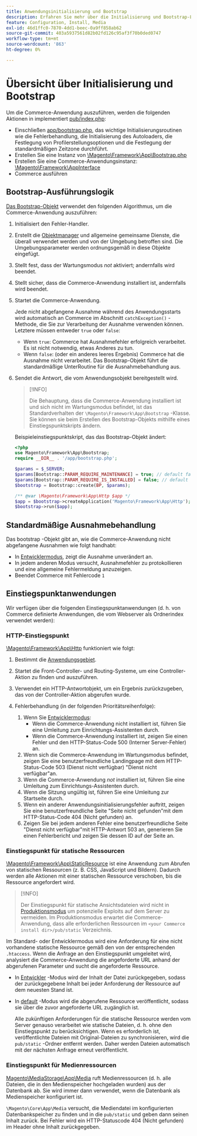 ```yaml
---
title: Anwendungsinitialisierung und Bootstrap
description: Erfahren Sie mehr über die Initialisierung und Bootstrap-Logik für die Commerce-Anwendung.
feature: Configuration, Install, Media
exl-id: 46d1ffc0-7870-4dd1-beec-0a9ff858ab62
source-git-commit: 403a5937561d82b02fd126c95af3f70b0ded0747
workflow-type: tm+mt
source-wordcount: '863'
ht-degree: 0%

---
```


# Übersicht über Initialisierung und Bootstrap

Um die Commerce-Anwendung auszuführen, werden die folgenden Aktionen in implementiert [pub/index.php][index]:

- Einschließen [app/bootstrap.php][bootinitial], das wichtige Initialisierungsroutinen wie die Fehlerbehandlung, die Initialisierung des Autoloaders, die Festlegung von Profilerstellungsoptionen und die Festlegung der standardmäßigen Zeitzone durchführt.
- Erstellen Sie eine Instanz von [\Magento\Framework\App\Bootstrap.php][bootstrap] <!-- It requires initialization parameters to be specified in constructor. Normally, the $_SERVER super-global variable is supposed to be passed there. -->
- Erstellen Sie eine Commerce-Anwendungsinstanz: [\Magento\Framework\AppInterface][app-face]
- Commerce ausführen

## Bootstrap-Ausführungslogik

[Das Bootstrap-Objekt][bootinitial] verwendet den folgenden Algorithmus, um die Commerce-Anwendung auszuführen:

1. Initialisiert den Fehler-Handler.
1. Erstellt die [Objektmanager][object] und allgemeine gemeinsame Dienste, die überall verwendet werden und von der Umgebung betroffen sind. Die Umgebungsparameter werden ordnungsgemäß in diese Objekte eingefügt.
1. Stellt fest, dass der Wartungsmodus _not_ aktiviert; andernfalls wird beendet.
1. Stellt sicher, dass die Commerce-Anwendung installiert ist, andernfalls wird beendet.
1. Startet die Commerce-Anwendung.

   Jede nicht abgefangene Ausnahme während des Anwendungsstarts wird automatisch an Commerce im Abschnitt `catchException()` -Methode, die Sie zur Verarbeitung der Ausnahme verwenden können. Letztere müssen entweder `true` oder `false`:

   - Wenn `true`: Commerce hat Ausnahmefehler erfolgreich verarbeitet. Es ist nicht notwendig, etwas Anderes zu tun.
   - Wenn `false`: (oder ein anderes leeres Ergebnis) Commerce hat die Ausnahme nicht verarbeitet. Das Bootstrap-Objekt führt die standardmäßige UnterRoutine für die Ausnahmebehandlung aus.

1. Sendet die Antwort, die vom Anwendungsobjekt bereitgestellt wird.

   >[!INFO]
   >
   >Die Behauptung, dass die Commerce-Anwendung installiert ist und sich nicht im Wartungsmodus befindet, ist das Standardverhalten der `\Magento\Framework\App\Bootstrap` -Klasse. Sie können sie beim Erstellen des Bootstrap-Objekts mithilfe eines Einstiegspunktskripts ändern.

   Beispieleinstiegspunktskript, das das Bootstrap-Objekt ändert:

   ```php
   <?php
   use Magento\Framework\App\Bootstrap;
   require __DIR__ . '/app/bootstrap.php';
   
   $params = $_SERVER;
   $params[Bootstrap::PARAM_REQUIRE_MAINTENANCE] = true; // default false
   $params[Bootstrap::PARAM_REQUIRE_IS_INSTALLED] = false; // default true
   $bootstrap = Bootstrap::create(BP, $params);
   
   /** @var \Magento\Framework\App\Http $app */
   $app = $bootstrap->createApplication('Magento\Framework\App\Http');
   $bootstrap->run($app);
   ```

## Standardmäßige Ausnahmebehandlung

Das bootstrap -Objekt gibt an, wie die Commerce-Anwendung nicht abgefangene Ausnahmen wie folgt handhabt:

- In [Entwicklermodus](../bootstrap/application-modes.md#developer-mode), zeigt die Ausnahme unverändert an.
- In jedem anderen Modus versucht, Ausnahmefehler zu protokollieren und eine allgemeine Fehlermeldung anzuzeigen.
- Beendet Commerce mit Fehlercode `1`

## Einstiegspunktanwendungen

Wir verfügen über die folgenden Einstiegspunktanwendungen (d. h. von Commerce definierte Anwendungen, die vom Webserver als Ordnerindex verwendet werden):

### HTTP-Einstiegspunkt

[\Magento\Framework\App\Http][http] funktioniert wie folgt:

1. Bestimmt die [Anwendungsgebiet](https://developer.adobe.com/commerce/php/architecture/modules/areas/).
1. Startet die Front-Controller- und Routing-Systeme, um eine Controller-Aktion zu finden und auszuführen.
1. Verwendet ein HTTP-Antwortobjekt, um ein Ergebnis zurückzugeben, das von der Controller-Aktion abgerufen wurde.
1. Fehlerbehandlung (in der folgenden Prioritätsreihenfolge):

   1. Wenn Sie [Entwicklermodus](../bootstrap/application-modes.md#developer-mode):
      - Wenn die Commerce-Anwendung nicht installiert ist, führen Sie eine Umleitung zum Einrichtungs-Assistenten durch.
      - Wenn die Commerce-Anwendung installiert ist, zeigen Sie einen Fehler und den HTTP-Status-Code 500 (Interner Server-Fehler) an.
   1. Wenn sich die Commerce-Anwendung im Wartungsmodus befindet, zeigen Sie eine benutzerfreundliche Landingpage mit dem HTTP-Status-Code 503 (Dienst nicht verfügbar) &quot;Dienst nicht verfügbar&quot;an.
   1. Wenn die Commerce-Anwendung _not_ installiert ist, führen Sie eine Umleitung zum Einrichtungs-Assistenten durch.
   1. Wenn die Sitzung ungültig ist, führen Sie eine Umleitung zur Startseite durch.
   1. Wenn ein anderer Anwendungsinitialisierungsfehler auftritt, zeigen Sie eine benutzerfreundliche Seite &quot;Seite nicht gefunden&quot;mit dem HTTP-Status-Code 404 (Nicht gefunden) an.
   1. Zeigen Sie bei jedem anderen Fehler eine benutzerfreundliche Seite &quot;Dienst nicht verfügbar&quot;mit HTTP-Antwort 503 an, generieren Sie einen Fehlerbericht und zeigen Sie dessen ID auf der Seite an.

### Einstiegspunkt für statische Ressourcen

[\Magento\Framework\App\StaticResource][static-resource] ist eine Anwendung zum Abrufen von statischen Ressourcen (z. B. CSS, JavaScript und Bildern). Dadurch werden alle Aktionen mit einer statischen Ressource verschoben, bis die Ressource angefordert wird.

>[!INFO]
>
>Der Einstiegspunkt für statische Ansichtsdateien wird nicht in [Produktionsmodus](application-modes.md#production-mode) um potenzielle Exploits auf dem Server zu vermeiden. Im Produktionsmodus erwartet die Commerce-Anwendung, dass alle erforderlichen Ressourcen im `<your Commerce install dir>/pub/static` Verzeichnis.

Im Standard- oder Entwicklermodus wird eine Anforderung für eine nicht vorhandene statische Ressource gemäß den von der entsprechenden `.htaccess`.
Wenn die Anfrage an den Einstiegspunkt umgeleitet wird, analysiert die Commerce-Anwendung die angeforderte URL anhand der abgerufenen Parameter und sucht die angeforderte Ressource.

- In [Entwickler](application-modes.md#developer-mode) -Modus wird der Inhalt der Datei zurückgegeben, sodass der zurückgegebene Inhalt bei jeder Anforderung der Ressource auf dem neuesten Stand ist.
- In [default](application-modes.md#default-mode) -Modus wird die abgerufene Ressource veröffentlicht, sodass sie über die zuvor angeforderte URL zugänglich ist.

  Alle zukünftigen Anforderungen für die statische Ressource werden vom Server genauso verarbeitet wie statische Dateien, d. h. ohne den Einstiegspunkt zu berücksichtigen. Wenn es erforderlich ist, veröffentlichte Dateien mit Original-Dateien zu synchronisieren, wird die `pub/static` -Ordner entfernt werden. Daher werden Dateien automatisch mit der nächsten Anfrage erneut veröffentlicht.

### Einstiegspunkt für Medienressourcen

[Magento\MediaStorage\App\Media][media] ruft Medienressourcen (d. h. alle Dateien, die in den Medienspeicher hochgeladen wurden) aus der Datenbank ab. Sie wird immer dann verwendet, wenn die Datenbank als Medienspeicher konfiguriert ist.

`\Magento\Core\App\Media` versucht, die Mediendatei im konfigurierten Datenbankspeicher zu finden und in die `pub/static` und geben dann seinen Inhalt zurück. Bei Fehler wird ein HTTP-Statuscode 404 (Nicht gefunden) im Header ohne Inhalt zurückgegeben.

<!-- Link Definitions -->

[app-face]: https://github.com/magento/magento2/tree/2.4/lib/internal/Magento/Framework/AppInterface.php
[bootinitial]: https://github.com/magento/magento2/tree/2.4/app/bootstrap.php
[bootstrap]: https://github.com/magento/magento2/tree/2.4/lib/internal/Magento/Framework/App/Bootstrap.php
[http]: https://github.com/magento/magento2/tree/2.4/lib/internal/Magento/Framework/App/Http
[index]: https://github.com/magento/magento2/tree/2.4/pub/index.php
[media]: https://github.com/magento/magento2/tree/2.4/app/code/Magento/MediaStorage/App/Media.php
[object]: https://github.com/magento/magento2/tree/2.4/lib/internal/Magento/Framework/ObjectManager
[static-resource]: https://github.com/magento/magento2/tree/2.4/lib/internal/Magento/Framework/App/StaticResource.php
